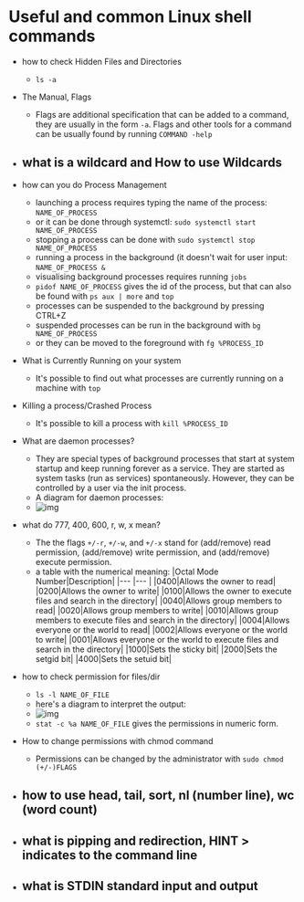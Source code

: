 # Useful and common Linux shell commands

- how to check Hidden Files and Directories
	- `ls -a`

- The Manual, Flags
	- Flags are additional specification that can be added to a command, they are usually in the form `-a`. Flags and other tools for a command can be usually found by running `COMMAND -help`

- what is a wildcard and How to use Wildcards
	- 

- how can you do Process Management
	- launching a process requires typing the name of the process: `NAME_OF_PROCESS`
	- or it can be done through systemctl: `sudo systemctl start NAME_OF_PROCESS`
	- stopping a process can be done with `sudo systemctl stop NAME_OF_PROCESS`
	- running a process in the background (it doesn't wait for user input: `NAME_OF_PROCESS &`
	- visualising background processes requires running `jobs`
	- `pidof NAME_OF_PROCESS` gives the id of the process, but that can also be found with `ps aux | more` and `top` 
	- processes can be suspended to the background by pressing CTRL+Z
	- suspended processes can be run in the background with `bg NAME_OF_PROCESS`
	- or they can be moved to the foreground with `fg %PROCESS_ID`

- What is Currently Running on your system
	- It's possible to find out what processes are currently running on a machine with `top`

- Killing a process/Crashed Process
	- It's possible to kill a process with `kill %PROCESS_ID`
	
- What are daemon processes?
	- They are special types of background processes that start at system startup and keep running forever as a service. They are started as system tasks (run as services) spontaneously. However, they can be controlled by a user via the init process.
	- A diagram for daemon processes:
	- ![img](https://www.tecmint.com/wp-content/uploads/2017/03/ProcessState.png)
	
- what do 777, 400, 600, r, w, x mean?
	- The the flags `+/-r`, `+/-w`, and `+/-x` stand for (add/remove) read permission, (add/remove) write permission, and (add/remove) execute permission.
	- a table with the numerical meaning:
|Octal Mode Number|Description|
|--- |--- |
|0400|Allows the owner to read|
|0200|Allows the owner to write|
|0100|Allows the owner to execute files and search in the directory|
|0040|Allows group members to read|
|0020|Allows group members to write|
|0010|Allows group members to execute files and search in the directory|
|0004|Allows everyone or the world to read|
|0002|Allows everyone or the world to write|
|0001|Allows everyone or the world to execute files and search in the directory|
|1000|Sets the sticky bit|
|2000|Sets the setgid bit|
|4000|Sets the setuid bit|

- how to check permission for files/dir
	- `ls -l NAME_OF_FILE`
	- here's a diagram to interpret the output:
	- ![img](https://i.imgur.com/enB6IAY.jpg)
	- `stat -c %a NAME_OF_FILE` gives the permissions in numeric form.

- How to change permissions with chmod command
	- Permissions can be changed by the administrator with `sudo chmod (+/-)FLAGS`

- how to use head, tail, sort, nl (number line), wc (word count)
	- 

- what is pipping and redirection, HINT > indicates to the command line
	-

- what is STDIN standard input and output
	-

